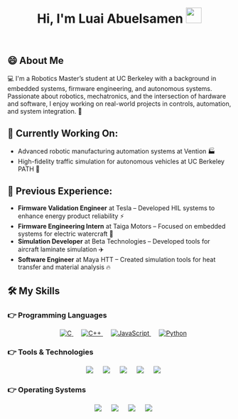 <h1 align="center">Hi, I'm Luai Abuelsamen <img src="https://media.giphy.com/media/hvRJCLFzcasrR4ia7z/giphy.gif" width="35"></h1>

<br>

## 😄 About Me
💻 I'm a Robotics Master’s student at UC Berkeley with a background in embedded systems, firmware engineering, and autonomous systems. Passionate about robotics, mechatronics, and the intersection of hardware and software, I enjoy working on real-world projects in controls, automation, and system integration. 🤖

## 🌟 Currently Working On:
- Advanced robotic manufacturing automation systems at Vention 🏭
- High-fidelity traffic simulation for autonomous vehicles at UC Berkeley PATH 🚗

## 📜 Previous Experience:
- **Firmware Validation Engineer** at Tesla – Developed HIL systems to enhance energy product reliability ⚡
- **Firmware Engineering Intern** at Taiga Motors – Focused on embedded systems for electric watercraft 🚤
- **Simulation Developer** at Beta Technologies – Developed tools for aircraft laminate simulation ✈️
- **Software Engineer** at Maya HTT – Created simulation tools for heat transfer and material analysis 🔥
  
## 🛠️ My Skills

### 👉 Programming Languages
<p align="center"> 
  &emsp; 
  <a href="https://www.cprogramming.com/" target="_blank"> 
    <img alt="C" src="https://img.shields.io/badge/C%20-%232370ED.svg?style=plastic&logo=c&logoColor=white">
  </a> 
  &emsp;
  <a href="https://www.w3schools.com/cpp/" target="_blank"> 
    <img alt="C++" src="https://img.shields.io/badge/C++%20-%2300599C.svg?style=plastic&logo=c%2B%2B&logoColor=white">
  </a> 
  &emsp;
  <a href="https://developer.mozilla.org/en-US/docs/Web/JavaScript" target="_blank"> 
     <img alt="JavaScript" src="https://img.shields.io/badge/JavaScript%20-%23F7DF1E.svg?style=plastic&logo=javascript&logoColor=black">
   </a>
  &emsp;
   <a href="https://www.python.org" target="_blank">
    <img alt="Python" src="https://img.shields.io/badge/Python%20-%2314354C.svg?style=plastic&logo=python&logoColor=white">
  </a>
</p>

### 👉 Tools & Technologies
<p align="center"> 
  &emsp;
  <a href="#"><img src="https://img.shields.io/badge/Git-%23F05033.svg?style=plastic&logo=git&logoColor=white"></a>
  &emsp;
  <a href="#"><img src="https://img.shields.io/badge/RTOS-007396?style=plastic&logo=rtos&logoColor=white"></a>
  &emsp;
  <a href="#"><img src="https://img.shields.io/badge/ROS-%230A0FF9.svg?style=plastic&logo=ros&logoColor=white"></a>
  &emsp;
  <a href="#"><img src="https://img.shields.io/badge/STM32-03234B?style=plastic&logo=stmicroelectronics&logoColor=white"></a>
  &emsp;
  <a href="#"><img src="https://img.shields.io/badge/Jetson%20Nano-76B900?style=plastic&logo=nvidia&logoColor=white"></a>
</p>

### 👉 Operating Systems
<p align="center">
  &emsp;
  <a href="#"><img src="https://img.shields.io/badge/Linux-FCC624?style=plastic&logo=linux&logoColor=black"></a>
  &emsp;
  <a href="#"><img src="https://img.shields.io/badge/Ubuntu-E95420?style=plastic&logo=ubuntu&logoColor=white"></a>
  &emsp;
  <a href="#"><img src="https://img.shields.io/badge/Windows-0078D6?style=plastic&logo=windows&logoColor=white"></a>
  &emsp;
  <a href="#"><img src="https://img.shields.io/badge/pop!_os-%2348B9C7.svg?style=plastic&&logo=pop!_os&logoColor=white"></a>	  
</p>

<br/>
